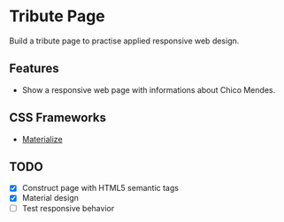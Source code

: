 # Tribute Page

Build a tribute page to practise applied responsive web design.

## Features

- Show a responsive web page with informations about Chico Mendes.

## CSS Frameworks

- [Materialize](http://materializecss.com/)

## TODO

- [X] Construct page with HTML5 semantic tags
- [X] Material design
- [ ] Test responsive behavior
